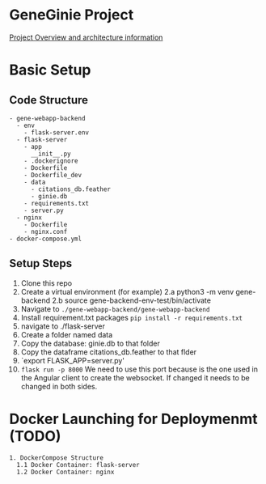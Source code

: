 # GeneGinie Project

[Project Overview and architecture information](https://drive.google.com/file/d/1c06cLv5WeQ8PKxyaw6yn-VvE3IAMJPEt/view?usp=sharing) 

# Basic Setup

## Code Structure

```
- gene-webapp-backend
  - env
    - flask-server.env
  - flask-server
    - app
      __init__.py
    - .dockerignore
    - Dockerfile
    - Dockerfile_dev
    - data
      - citations_db.feather
      - ginie.db
    - requirements.txt
    - server.py
  - nginx
    - Dockerfile
    - nginx.conf
- docker-compose.yml
 ```

## Setup Steps
1. Clone this repo
2. Create a virtual environment (for example)
   2.a python3 -m venv gene-backend
   2.b source gene-backend-env-test/bin/activate
3. Navigate to `./gene-webapp-backend/gene-webapp-backend`
4. Install requirement.txt packages ```pip install -r requirements.txt```
5. navigate to ./flask-server
6. Create a folder named data
7. Copy the database: ginie.db to that folder
8. Copy the dataframe citations_db.feather to that flder
9. `export FLASK_APP=server.py'
10. `flask run -p 8000` We need to use this port because is the one used in the Angular client to create the websocket. If changed it needs to be changed in both sides.  

# Docker Launching for Deploymenmt (TODO)

```
1. DockerCompose Structure
  1.1 Docker Container: flask-server
  1.2 Docker Container: nginx
```
